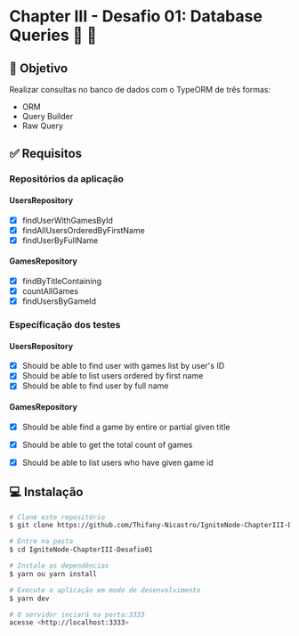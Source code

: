 #  Chapter III - Desafio 01: Database Queries :rocket: :purple_heart:

## :dart: Objetivo

Realizar consultas no banco de dados com o TypeORM de três formas:

- ORM
- Query Builder
- Raw Query

## :white_check_mark: Requisitos

### Repositórios da aplicação

#### UsersRepository
- [x] findUserWithGamesById
- [x] findAllUsersOrderedByFirstName
- [x] findUserByFullName

#### GamesRepository
- [x] findByTitleContaining
- [x] countAllGames
- [x] findUsersByGameId

### Específicação dos testes

#### UsersRepository
- [x] Should be able to find user with games list by user's ID
- [x] Should be able to list users ordered by first name
- [x] Should be able to find user by full name

#### GamesRepository
- [x] Should be able find a game by entire or partial given title
- [x] Should be able to get the total count of games
- [x] Should be able to list users who have given game id


## :computer: Instalação ##

```bash
# Clone este repositório
$ git clone https://github.com/Thifany-Nicastro/IgniteNode-ChapterIII-Desafio01.git

# Entre na pasta
$ cd IgniteNode-ChapterIII-Desafio01

# Instale as dependências
$ yarn ou yarn install

# Execute a aplicação em modo de desenvolvimento
$ yarn dev

# O servidor inciará na porta:3333
acesse <http://localhost:3333>
```
